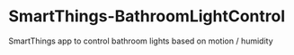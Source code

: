 SmartThings-BathroomLightControl
================================

SmartThings app to control bathroom lights based on motion / humidity
